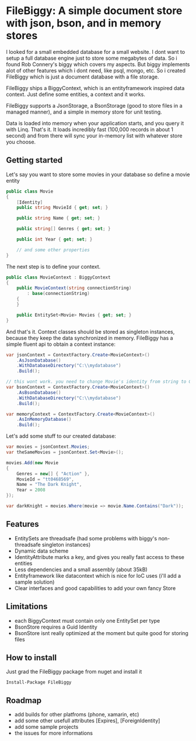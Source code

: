 # FileBiggy: A simple document store with json, bson, and in memory stores

I looked for a small embedded database for a small website. I dont want to setup a full database engine just to store some megabytes of data. So i found Rob Connery's biggy which covers my aspects. But biggy implements alot of other features which i dont need, like psql, mongo, etc. So i created FileBiggy which is just a document database with a file storage. 

FileBiggy ships a BiggyContext, which is an entityframework inspired data context. Just define some entities, a context and it works.

FileBiggy supports a JsonStorage, a BsonStorage (good to store files in a managed manner), and a simple in memory store for unit testing.

Data is loaded into memory when your application starts, and you query it with Linq. That's it. It loads incredibly fast (100,000 records in about 1 second) and from there will sync your in-memory list with whatever store you choose. 

## Getting started

Let's say you want to store some movies in your database so define a movie entity

```csharp
public class Movie
{
    [Identity]
    public string MovieId { get; set; }

    public string Name { get; set; }

    public string[] Genres { get; set; }

    public int Year { get; set; }

    // and some other properties
}
```

The next step is to define your context.

```csharp
public class MovieContext : BiggyContext
{
    public MovieContext(string connectionString)
        : base(connectionString)
    {
    }

    public EntitySet<Movie> Movies { get; set; }
}
```

And that's it. Context classes should be stored as singleton instances, because they keep the data synchronized in memory.
FileBiggy has a simple fluent api to obtain a context instance:

```csharp
var jsonContext = ContextFactory.Create<MovieContext>()
    .AsJsonDatabase()
    .WithDatabaseDirectory("C:\\mydatabase")
    .Build();

// this wont work. you need to change Movie's identity from string to Guid
var bsonContext = ContextFactory.Create<MovieContext>()
    .AsBsonDatabase()
    .WithDatabaseDirectory("C:\\mydatabase")
    .Build();

var memoryContext = ContextFactory.Create<MovieContext>()
    .AsInMemoryDatabase()
    .Build();
```

Let's add some stuff to our created database:

```csharp
var movies = jsonContext.Movies;
var theSameMovies = jsonContext.Set<Movie>();

movies.Add(new Movie
{
    Genres = new[] { "Action" },
    MovieId = "tt0468569",
    Name = "The Dark Knight",
    Year = 2008
});

var darkKnight = movies.Where(movie => movie.Name.Contains("Dark"));
```

## Features

- EntitySets are threadsafe (had some problems with biggy's non-threadsafe singleton instances)
- Dynamic data scheme
- IdentityAttribute marks a key, and gives you really fast access to these entities
- Less dependencies and a small assembly (about 35kB)
- Entityframework like datacontext which is nice for IoC uses (i'll add a sample solution)
- Clear interfaces and good capabilities to add your own fancy Store


## Limitations

- each BiggyContext must contain only one EntitySet per type
- BsonStore requires a Guid Identity
- BsonStore isnt really optimized at the moment but quite good for storing files

## How to install

Just grad the FileBiggy package from nuget and install it

```
Install-Package FileBiggy
```

## Roadmap

- add builds for other platfroms (phone, xamarin, etc)
- add some other usefull attributes [Expires], [ForeignIdentity]
- add some sample projects
- the issues for more informations
